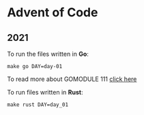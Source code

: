 # Advent of Code

## 2021

To run the files written in **Go**:

```
make go DAY=day-01
```

To read more about GOMODULE 111 <a href="https://maelvls.dev/go111module-everywhere/">click here</a>

To run files written in **Rust**:

```
make rust DAY=day_01
```
